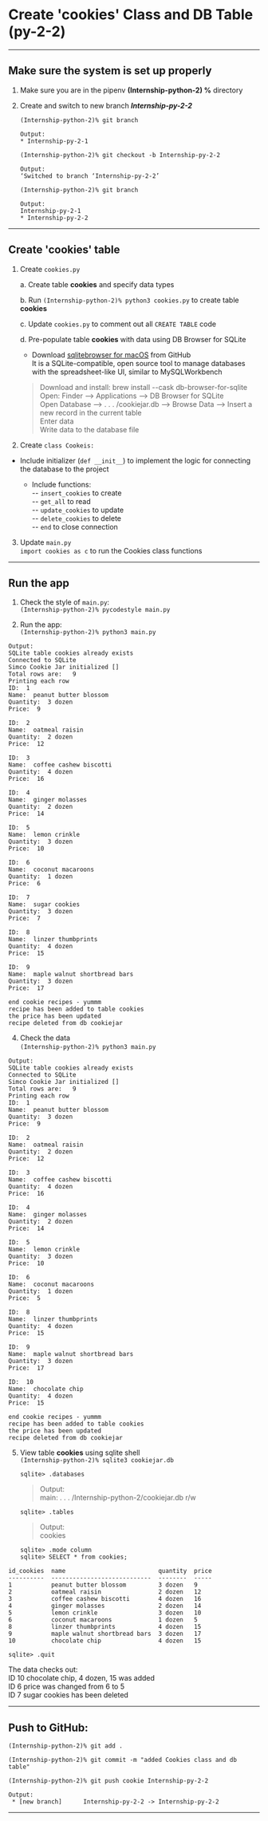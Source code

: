 # Create 'cookies' Class and DB Table (py-2-2)  
  
---  
  
## Make sure the system is set up properly  
  
1. Make sure you are in the pipenv **(Internship-python-2) %** directory  
  
2. Create and switch to new branch ***Internship-py-2-2***  
  
	`(Internship-python-2)% git branch`  
	```
	Output:  
	* Internship-py-2-1  
	```  
  
	`(Internship-python-2)% git checkout -b Internship-py-2-2`  
	```
	Output:  
	‘Switched to branch ‘Internship-py-2-2’  
	```  
  
	`(Internship-python-2)% git branch`  
	```
	Output:  
	Internship-py-2-1  
	* Internship-py-2-2  
	```  
  
___  
  
## Create 'cookies' table  
  
1. Create `cookies.py`  
  
	a. Create table **cookies** and specify data types  
  
	b. Run `(Internship-python-2)% python3 cookies.py` to create table **cookies**  
  
	c. Update `cookies.py` to comment out all `CREATE TABLE` code  
  
	d. Pre-populate table **cookies** with data using DB Browser for SQLite  
	- Download [sqlitebrowser for macOS](https://github.com/sqlitebrowser/sqlitebrowser) from GitHub  
It is a SQLite-compatible, open source tool to manage databases with the spreadsheet-like UI,  similar to MySQLWorkbench  
  
	> Download and install: brew install --cask db-browser-for-sqlite  
	> Open: Finder --> Applications --> DB Browser for SQLite  
	> Open Database --> . . . /cookiejar.db --> Browse Data --> Insert a new record in the current table  
	> Enter data  
	> Write data to the database file
  
2. Create `class Cookeis:`  
  
- Include initializer (`def __init__`) to implement the logic for connecting the database to the project  
  
	- Include functions:   
	-- `insert_cookies` to create  
	-- `get_all` to read  
	-- `update_cookies` to update  
	-- `delete_cookies` to delete  
	-- `end` to close connection  
  
3. Update `main.py`  
`import cookies as c` to run the Cookies class functions  
  
___  
  
## Run the app  
  
1. Check the style of `main.py`:  
`(Internship-python-2)% pycodestyle main.py`  
  
2. Run the app:  
`(Internship-python-2)% python3 main.py`  
  
```
Output:  
SQLite table cookies already exists
Connected to SQLite
Simco Cookie Jar initialized []
Total rows are:   9
Printing each row
ID:  1
Name:  peanut butter blossom
Quantity:  3 dozen
Price:  9

ID:  2
Name:  oatmeal raisin
Quantity:  2 dozen
Price:  12

ID:  3
Name:  coffee cashew biscotti
Quantity:  4 dozen
Price:  16

ID:  4
Name:  ginger molasses
Quantity:  2 dozen
Price:  14

ID:  5
Name:  lemon crinkle
Quantity:  3 dozen
Price:  10

ID:  6
Name:  coconut macaroons
Quantity:  1 dozen
Price:  6

ID:  7
Name:  sugar cookies
Quantity:  3 dozen
Price:  7

ID:  8
Name:  linzer thumbprints
Quantity:  4 dozen
Price:  15

ID:  9
Name:  maple walnut shortbread bars
Quantity:  3 dozen
Price:  17

end cookie recipes - yummm
recipe has been added to table cookies
the price has been updated
recipe deleted from db cookiejar
```  
  
4. Check the data  
`(Internship-python-2)% python3 main.py`  
  
```
Output:  
SQLite table cookies already exists
Connected to SQLite
Simco Cookie Jar initialized []
Total rows are:   9
Printing each row
ID:  1
Name:  peanut butter blossom
Quantity:  3 dozen
Price:  9

ID:  2
Name:  oatmeal raisin
Quantity:  2 dozen
Price:  12

ID:  3
Name:  coffee cashew biscotti
Quantity:  4 dozen
Price:  16

ID:  4
Name:  ginger molasses
Quantity:  2 dozen
Price:  14

ID:  5
Name:  lemon crinkle
Quantity:  3 dozen
Price:  10

ID:  6
Name:  coconut macaroons
Quantity:  1 dozen
Price:  5

ID:  8
Name:  linzer thumbprints
Quantity:  4 dozen
Price:  15

ID:  9
Name:  maple walnut shortbread bars
Quantity:  3 dozen
Price:  17

ID:  10
Name:  chocolate chip
Quantity:  4 dozen
Price:  15

end cookie recipes - yummm
recipe has been added to table cookies
the price has been updated
recipe deleted from db cookiejar
```  

5. View table **cookies** using sqlite shell  
	`(Internship-python-2)% sqlite3 cookiejar.db`  
  
	`sqlite> .databases`  
	> Output:  
	> main: . . . /Internship-python-2/cookiejar.db r/w  
  
	`sqlite> .tables`  
	> Output:  
	> cookies  
  
	`sqlite> .mode column`  
	`sqlite> SELECT * from cookies;`  
  
```
id_cookies  name                          quantity  price
----------  ----------------------------  --------  -----
1           peanut butter blossom         3 dozen   9    
2           oatmeal raisin                2 dozen   12   
3           coffee cashew biscotti        4 dozen   16   
4           ginger molasses               2 dozen   14   
5           lemon crinkle                 3 dozen   10   
6           coconut macaroons             1 dozen   5    
8           linzer thumbprints            4 dozen   15   
9           maple walnut shortbread bars  3 dozen   17   
10          chocolate chip                4 dozen   15    
```
`sqlite> .quit`  
  
The data checks out:    
ID 10 chocolate chip, 4 dozen, 15 was added  
ID 6 price was changed from 6 to 5  
ID 7 sugar cookies has been deleted  
  
___  
  
## Push to GitHub:  
 
`(Internship-python-2)% git add .`  
  
`(Internship-python-2)% git commit -m "added Cookies class and db table"`   
  
`(Internship-python-2)% git push cookie Internship-py-2-2`  
```  
Output:  
 * [new branch]      Internship-py-2-2 -> Internship-py-2-2
```  
  
---  
  
  
